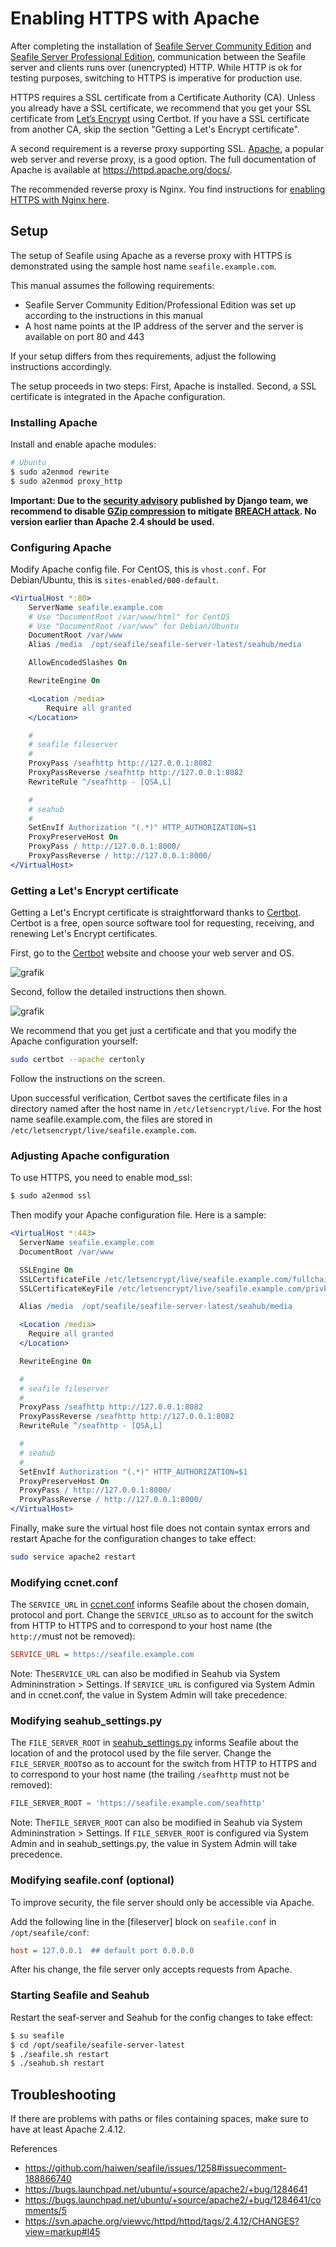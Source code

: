 # Enabling HTTPS with Apache

After completing the installation of [Seafile Server Community Edition](../deploy/using_mysql/) and [Seafile Server Professional Edition](https://manual.seafile.com/deploy_pro/download_and_setup_seafile_professional_server/), communication between the Seafile server and clients runs over (unencrypted) HTTP. While HTTP is ok for testing purposes, switching to HTTPS is imperative for production use.

HTTPS requires a SSL certificate from a Certificate Authority (CA). Unless you already have a SSL certificate, we recommend that you get your SSL certificate from [Let’s Encrypt](https://letsencrypt.org/) using Certbot. If you have a SSL certificate from another CA, skip the section "Getting a Let's Encrypt certificate".

A second requirement is a reverse proxy supporting SSL. [Apache](https://httpd.apache.org/), a popular web server and reverse proxy, is a good option. The full documentation of Apache is available at https://httpd.apache.org/docs/.

The recommended reverse proxy is Nginx. You find instructions for [enabling HTTPS with Nginx here](../deploy/deploy_with_nginx).

## Setup

The setup of Seafile using Apache as a reverse proxy with HTTPS is demonstrated using the sample host name `seafile.example.com`. 

This manual assumes the following requirements:

* Seafile Server Community Edition/Professional Edition was set up according to the instructions in this manual
* A host name points at the IP address of the server and the server is available on port 80 and 443

If your setup differs from thes requirements, adjust the following instructions accordingly.

The setup proceeds in two steps: First, Apache is installed. Second, a SSL certificate is integrated in the Apache configuration.

### Installing Apache

Install and enable apache modules:

```bash
# Ubuntu
$ sudo a2enmod rewrite
$ sudo a2enmod proxy_http
```

**Important: Due to the [security advisory](https://www.djangoproject.com/weblog/2013/aug/06/breach-and-django/) published by Django team, we recommend to disable [GZip compression](http://httpd.apache.org/docs/2.2/mod/mod_deflate.html) to mitigate [BREACH attack](http://breachattack.com/). No version earlier than Apache 2.4 should be used.**

### Configuring Apache

Modify Apache config file. For CentOS, this is `vhost.conf.` For Debian/Ubuntu, this is `sites-enabled/000-default`. 

```apache
<VirtualHost *:80>
    ServerName seafile.example.com
    # Use "DocumentRoot /var/www/html" for CentOS
    # Use "DocumentRoot /var/www" for Debian/Ubuntu
    DocumentRoot /var/www
    Alias /media  /opt/seafile/seafile-server-latest/seahub/media

    AllowEncodedSlashes On

    RewriteEngine On

    <Location /media>
        Require all granted
    </Location>

    #
    # seafile fileserver
    #
    ProxyPass /seafhttp http://127.0.0.1:8082
    ProxyPassReverse /seafhttp http://127.0.0.1:8082
    RewriteRule ^/seafhttp - [QSA,L]

    #
    # seahub
    #
    SetEnvIf Authorization "(.*)" HTTP_AUTHORIZATION=$1
    ProxyPreserveHost On
    ProxyPass / http://127.0.0.1:8000/
    ProxyPassReverse / http://127.0.0.1:8000/
</VirtualHost>
```

### Getting a Let's Encrypt certificate

Getting a Let's Encrypt certificate is straightforward thanks to [Certbot](https://certbot.eff.org/). Certbot is a free, open source software tool for requesting, receiving, and renewing Let's Encrypt certificates.

First, go to the [Certbot](https://certbot.eff.org/) website and choose your web server and OS.

![grafik](../images/certbot.png)

Second, follow the detailed instructions then shown.

![grafik](../images/certbot-step2.png)

 

We recommend that you get just a certificate and that you modify the Apache configuration yourself:

```bash
sudo certbot --apache certonly
```

Follow the instructions on the screen.

Upon successful verification, Certbot saves the certificate files in a directory named after the host name in  ```/etc/letsencrypt/live```. For the host name seafile.example.com, the files are stored in `/etc/letsencrypt/live/seafile.example.com`. 

### Adjusting Apache configuration

To use HTTPS, you need to enable mod_ssl:

```bash
$ sudo a2enmod ssl
```

Then modify your Apache configuration file. Here is a sample:

```apache
<VirtualHost *:443>
  ServerName seafile.example.com
  DocumentRoot /var/www

  SSLEngine On
  SSLCertificateFile /etc/letsencrypt/live/seafile.example.com/fullchain.pem;    # Path to your fullchain.pem
  SSLCertificateKeyFile /etc/letsencrypt/live/seafile.example.com/privkey.pem;	# Path to your privkey.pem

  Alias /media  /opt/seafile/seafile-server-latest/seahub/media

  <Location /media>
    Require all granted
  </Location>

  RewriteEngine On

  #
  # seafile fileserver
  #
  ProxyPass /seafhttp http://127.0.0.1:8082
  ProxyPassReverse /seafhttp http://127.0.0.1:8082
  RewriteRule ^/seafhttp - [QSA,L]

  #
  # seahub
  #
  SetEnvIf Authorization "(.*)" HTTP_AUTHORIZATION=$1
  ProxyPreserveHost On
  ProxyPass / http://127.0.0.1:8000/
  ProxyPassReverse / http://127.0.0.1:8000/
</VirtualHost>
```

Finally, make sure the virtual host file does not contain syntax errors and restart Apache for the configuration changes to take effect:

```bash
sudo service apache2 restart
```

### Modifying ccnet.conf

The `SERVICE_URL` in [ccnet.conf](../../config/ccnet-conf.md) informs Seafile about the chosen domain, protocol and port. Change the `SERVICE_URL`so as to account for the switch from HTTP to HTTPS and to correspond to your host name (the `http://`must not be removed):

```ini
SERVICE_URL = https://seafile.example.com
```

Note: The`SERVICE_URL` can also be modified in Seahub via System Admininstration > Settings.  If `SERVICE_URL` is configured via System Admin and in ccnet.conf, the value in System Admin will take precedence.

### Modifying seahub_settings.py

The `FILE_SERVER_ROOT` in [seahub_settings.py](../../config/seahub_settings_py) informs Seafile about the location of and the protocol used by the file server. Change the `FILE_SERVER_ROOT`so as to account for the switch from HTTP to HTTPS and to correspond to your host name (the trailing `/seafhttp` must not be removed):

```python
FILE_SERVER_ROOT = 'https://seafile.example.com/seafhttp'
```

Note: The`FILE_SERVER_ROOT` can also be modified in Seahub via System Admininstration > Settings.  If `FILE_SERVER_ROOT` is configured via System Admin and in seahub_settings.py, the value in System Admin will take precedence.

### Modifying seafile.conf (optional)

To improve security, the file server should only be accessible via Apache.

Add the following line in the [fileserver] block on `seafile.conf` in `/opt/seafile/conf`:

```ini
host = 127.0.0.1  ## default port 0.0.0.0
```

After his change, the file server only accepts requests from Apache.

### Starting Seafile and Seahub

Restart the seaf-server and Seahub for the config changes to take effect:

```bash
$ su seafile
$ cd /opt/seafile/seafile-server-latest
$ ./seafile.sh restart
$ ./seahub.sh restart
```

## Troubleshooting

If there are problems with paths or files containing spaces, make sure to have at least Apache 2.4.12.

References

 * https://github.com/haiwen/seafile/issues/1258#issuecomment-188866740
 * https://bugs.launchpad.net/ubuntu/+source/apache2/+bug/1284641
 * https://bugs.launchpad.net/ubuntu/+source/apache2/+bug/1284641/comments/5
 * https://svn.apache.org/viewvc/httpd/httpd/tags/2.4.12/CHANGES?view=markup#l45
